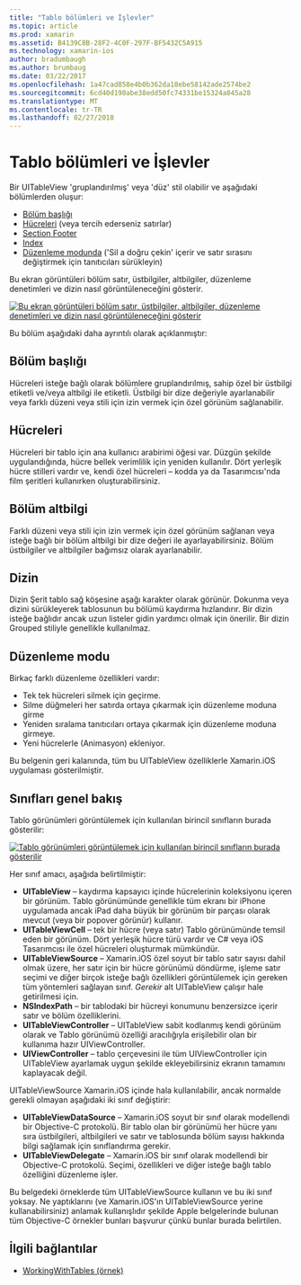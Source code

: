 ```yaml
---
title: "Tablo bölümleri ve İşlevler"
ms.topic: article
ms.prod: xamarin
ms.assetid: B4139C8B-28F2-4C0F-297F-BF5432C5A915
ms.technology: xamarin-ios
author: bradumbaugh
ms.author: brumbaug
ms.date: 03/22/2017
ms.openlocfilehash: 1a47cad858e4b0b362da18ebe58142ade2574be2
ms.sourcegitcommit: 6cd40d190abe38edd50fc74331be15324a845a28
ms.translationtype: MT
ms.contentlocale: tr-TR
ms.lasthandoff: 02/27/2018
---
```

# <a name="table-parts-and-functionality"></a>Tablo bölümleri ve İşlevler

Bir UITableView 'gruplandırılmış' veya 'düz' stil olabilir ve aşağıdaki bölümlerden oluşur:

-  [Bölüm başlığı](#Section_Header)
-  [Hücreleri](#Cells) (veya tercih ederseniz satırlar)
-  [Section Footer](#Section_Footer)
-  [Index](#Index)
-  [Düzenleme modunda](#Edit_Features) ('Sil a doğru çekin' içerir ve satır sırasını değiştirmek için tanıtıcıları sürükleyin) 


Bu ekran görüntüleri bölüm satır, üstbilgiler, altbilgiler, düzenleme denetimleri ve dizin nasıl görüntüleneceğini gösterir.

 [ ![](table-parts-and-functionality-images/image1a.png "Bu ekran görüntüleri bölüm satır, üstbilgiler, altbilgiler, düzenleme denetimleri ve dizin nasıl görüntüleneceğini gösterir")](table-parts-and-functionality-images/image1a.png)

Bu bölüm aşağıdaki daha ayrıntılı olarak açıklanmıştır:

 <a name="Section_Header" />


## <a name="section-header"></a>Bölüm başlığı

Hücreleri isteğe bağlı olarak bölümlere gruplandırılmış, sahip özel bir üstbilgi etiketli ve/veya altbilgi ile etiketli. Üstbilgi bir dize değeriyle ayarlanabilir veya farklı düzeni veya stili için izin vermek için özel görünüm sağlanabilir.

 <a name="Cells" />


## <a name="cells"></a>Hücreleri

Hücreleri bir tablo için ana kullanıcı arabirimi öğesi var. Düzgün şekilde uygulandığında, hücre bellek verimlilik için yeniden kullanılır. Dört yerleşik hücre stilleri vardır ve, kendi özel hücreleri – kodda ya da Tasarımcısı'nda film şeritleri kullanırken oluşturabilirsiniz.


## <a name="section-footer"></a>Bölüm altbilgi

Farklı düzeni veya stili için izin vermek için özel görünüm sağlanan veya isteğe bağlı bir bölüm altbilgi bir dize değeri ile ayarlayabilirsiniz. Bölüm üstbilgiler ve altbilgiler bağımsız olarak ayarlanabilir.

 <a name="Index" />


## <a name="index"></a>Dizin

Dizin Şerit tablo sağ köşesine aşağı karakter olarak görünür.
Dokunma veya dizini sürükleyerek tablosunun bu bölümü kaydırma hızlandırır. Bir dizin isteğe bağlıdır ancak uzun listeler gidin yardımcı olmak için önerilir. Bir dizin Grouped stiliyle genellikle kullanılmaz.

 <a name="Edit_Features" />


## <a name="editing-mode"></a>Düzenleme modu

Birkaç farklı düzenleme özellikleri vardır:

-  Tek tek hücreleri silmek için geçirme.
-  Silme düğmeleri her satırda ortaya çıkarmak için düzenleme moduna girme 
-  Yeniden sıralama tanıtıcıları ortaya çıkarmak için düzenleme moduna girmeye. 
-  Yeni hücrelerle (Animasyon) ekleniyor.


Bu belgenin geri kalanında, tüm bu UITableView özelliklerle Xamarin.iOS uygulaması gösterilmiştir.

 <a name="Classes_Overview" />


## <a name="classes-overview"></a>Sınıfları genel bakış

Tablo görünümleri görüntülemek için kullanılan birincil sınıfların burada gösterilir:

 [ ![](table-parts-and-functionality-images/classdiagram.png "Tablo görünümleri görüntülemek için kullanılan birincil sınıfların burada gösterilir")](table-parts-and-functionality-images/classdiagram.png)

Her sınıf amacı, aşağıda belirtilmiştir:

-   **UITableView** – kaydırma kapsayıcı içinde hücrelerinin koleksiyonu içeren bir görünüm. Tablo görünümünde genellikle tüm ekranı bir iPhone uygulamada ancak iPad daha büyük bir görünüm bir parçası olarak mevcut (veya bir popover görünür) kullanır. 
-   **UITableViewCell** – tek bir hücre (veya satır) Tablo görünümünde temsil eden bir görünüm. Dört yerleşik hücre türü vardır ve C# veya iOS Tasarımcısı ile özel hücreleri oluşturmak mümkündür. 
-   **UITableViewSource** – Xamarin.iOS özel soyut bir tablo satır sayısı dahil olmak üzere, her satır için bir hücre görünümü döndürme, işleme satır seçimi ve diğer birçok isteğe bağlı özellikleri görüntülemek için gereken tüm yöntemleri sağlayan sınıf. *Gerekir* alt UITableView çalışır hale getirilmesi için. 
-   **NSIndexPath** – bir tablodaki bir hücreyi konumunu benzersizce içerir satır ve bölüm özelliklerini. 
-   **UITableViewController** – UITableView sabit kodlanmış kendi görünüm olarak ve Tablo görünümü özelliği aracılığıyla erişilebilir olan bir kullanıma hazır UIViewController. 
-   **UIViewController** – tablo çerçevesini ile tüm UIViewController için UITableView ayarlamak uygun şekilde ekleyebilirsiniz ekranın tamamını kaplayacak değil. 


UITableViewSource Xamarin.iOS içinde hala kullanılabilir, ancak normalde gerekli olmayan aşağıdaki iki sınıf değiştirir:

-   **UITableViewDataSource** – Xamarin.iOS soyut bir sınıf olarak modellendi bir Objective-C protokolü. Bir tablo olan bir görünümü her hücre yanı sıra üstbilgileri, altbilgileri ve satır ve tablosunda bölüm sayısı hakkında bilgi sağlamak için sınıflandırma gerekir. 
-   **UITableViewDelegate** – Xamarin.iOS bir sınıf olarak modellendi bir Objective-C protokolü. Seçimi, özellikleri ve diğer isteğe bağlı tablo özelliğini düzenleme işler. 


Bu belgedeki örneklerde tüm UITableViewSource kullanın ve bu iki sınıf yoksay. Ne yaptıklarını (ve Xamarin.iOS'ın UITableViewSource yerine kullanabilirsiniz) anlamak kullanışlıdır şekilde Apple belgelerinde bulunan tüm Objective-C örnekler bunları başvurur çünkü bunlar burada belirtilen.


## <a name="related-links"></a>İlgili bağlantılar

- [WorkingWithTables (örnek)](https://developer.xamarin.com/samples/monotouch/WorkingWithTables)
